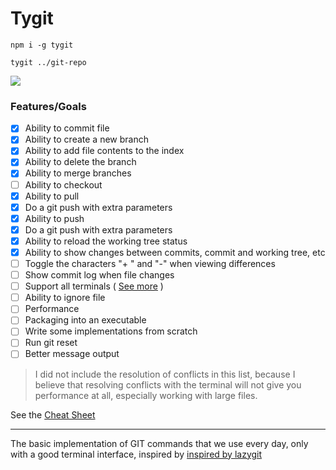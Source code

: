 # Tygit

```code
npm i -g tygit

tygit ../git-repo
```

![](https://res.cloudinary.com/dmtrk3yns/image/upload/q_auto:best/v1539786875/asd_evufbh.jpg)

### Features/Goals

- [x] Ability to commit file
- [x] Ability to create a new branch
- [x] Ability to add file contents to the index
- [x] Ability to delete the branch
- [x] Ability to merge branches
- [ ] Ability to checkout
- [x] Ability to pull
- [x] Do a git push with extra parameters
- [x] Ability to push
- [x] Do a git push with extra parameters
- [x] Ability to reload the working tree status
- [x] Ability to show changes between commits, commit and working tree, etc
- [ ] Toggle the characters "+ " and "-" when viewing differences
- [ ] Show commit log when file changes
- [ ] Support all terminals ( [See more](https://github.com/vaheqelyan/tygit/blob/master/TERMINAL_SUPPORT.md) )
- [ ] Ability to ignore file
- [ ] Performance
- [ ] Packaging into an executable
- [ ] Write some implementations from scratch
- [ ] Run git reset
- [ ] Better message output

> I did not include the resolution of conflicts in this list, because I believe that resolving conflicts with the terminal will not give you performance at all, especially working with large files.

See the [Cheat Sheet](http:///)

---

The basic implementation of GIT commands that we use every day, only with a good terminal interface, inspired by [inspired by lazygit](https://github.com/chjj/blessed)
